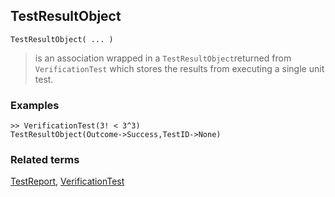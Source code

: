 ## TestResultObject

```
TestResultObject( ... )
```

> is an association wrapped in a `TestResultObject`returned from `VerificationTest` which stores the results from executing a single unit test.

### Examples


```
>> VerificationTest(3! < 3^3) 
TestResultObject(Outcome->Success,TestID->None)
```

### Related terms 
[TestReport](TestReport.md), [VerificationTest](VerificationTest.md)